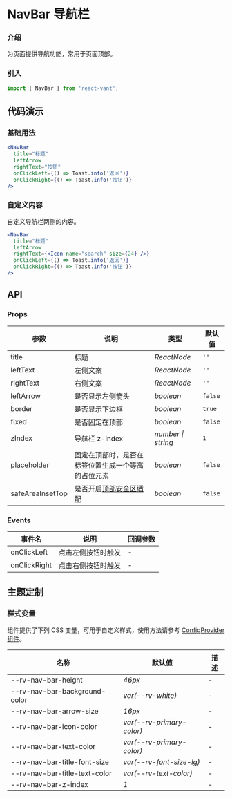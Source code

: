 # NavBar 导航栏

### 介绍

为页面提供导航功能，常用于页面顶部。

### 引入

```js
import { NavBar } from 'react-vant';
```

## 代码演示

### 基础用法

```jsx
<NavBar
  title="标题"
  leftArrow
  rightText="按钮"
  onClickLeft={() => Toast.info('返回')}
  onClickRight={() => Toast.info('按钮')}
/>
```

### 自定义内容

自定义导航栏两侧的内容。

```jsx
<NavBar
  title="标题"
  leftArrow
  rightText={<Icon name="search" size={24} />}
  onClickLeft={() => Toast.info('返回')}
  onClickRight={() => Toast.info('按钮')}
/>
```

## API

### Props

| 参数 | 说明 | 类型 | 默认值 |
| --- | --- | --- | --- |
| title | 标题 | _ReactNode_ | `''` |
| leftText | 左侧文案 | _ReactNode_ | `''` |
| rightText | 右侧文案 | _ReactNode_ | `''` |
| leftArrow | 是否显示左侧箭头 | _boolean_ | `false` |
| border | 是否显示下边框 | _boolean_ | `true` |
| fixed | 是否固定在顶部 | _boolean_ | `false` |
| zIndex | 导航栏 z-index | _number \| string_ | `1` |
| placeholder | 固定在顶部时，是否在标签位置生成一个等高的占位元素 | _boolean_ | `false` |
| safeAreaInsetTop | 是否开启[顶部安全区适配](#/zh-CN/advanced-usage#di-bu-an-quan-qu-gua-pei) | _boolean_ | `false` |

### Events

| 事件名       | 说明               | 回调参数 |
| ------------ | ------------------ | -------- |
| onClickLeft  | 点击左侧按钮时触发 | -        |
| onClickRight | 点击右侧按钮时触发 | -        |

## 主题定制

### 样式变量

组件提供了下列 CSS 变量，可用于自定义样式，使用方法请参考 [ConfigProvider 组件](#/zh-CN/config-provider)。

| 名称                          | 默认值                    | 描述 |
| ----------------------------- | ------------------------- | ---- |
| --rv-nav-bar-height           | _46px_                    | -    |
| --rv-nav-bar-background-color | _var(--rv-white)_         | -    |
| --rv-nav-bar-arrow-size       | _16px_                    | -    |
| --rv-nav-bar-icon-color       | _var(--rv-primary-color)_ | -    |
| --rv-nav-bar-text-color       | _var(--rv-primary-color)_ | -    |
| --rv-nav-bar-title-font-size  | _var(--rv-font-size-lg)_  | -    |
| --rv-nav-bar-title-text-color | _var(--rv-text-color)_    | -    |
| --rv-nav-bar-z-index          | _1_                       | -    |
